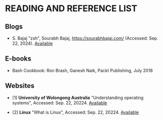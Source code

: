 # READING AND REFERENCE LIST

## Blogs

- S. Bajaj "zsh", Sourabh Bajaj, https://sourabhbajaj.com/ (Accessed: Sep. 22, 2024). [Available](https://sourabhbajaj.com/mac-setup/iTerm/zsh.html)

## E-books

- Bash Cookbook: Ron Brash, Ganesh Naik, Packt Publishing, July 2018


## Websites

- [1]  __University of Wolongong Australia__ "Understanding operating systems", Accessed: Sep. 22, 20224. [Available](https://www.uow.edu.au/student/support-services/academic-skills/online-resources/technology-and-software/operating-systems/)

- [2] __Linux__ "What is Linux", Accessed: Sep. 22, 20224. [Available](https://www.linux.com/)
